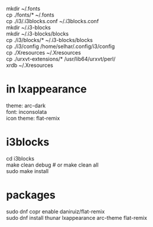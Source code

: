 mkdir ~/.fonts  
cp ./fonts/* ~/.fonts  
cp ./i3/.i3blocks.conf ~/.i3blocks.conf  
mkdir ~/.i3-blocks  
mkdir ~/.i3-blocks/blocks  
cp ./i3/blocks/* ~/.i3-blocks/blocks  
cp ./i3/config /home/selhar/.config/i3/config  
cp ./Xresources ~/.Xresources  
cp ./urxvt-extensions/* /usr/lib64/urxvt/perl/  
xrdb ~/.Xresources  
  
# in lxappearance
theme: arc-dark  
font: inconsolata  
icon theme: flat-remix  

# i3blocks
cd i3blocks  
make clean debug # or make clean all  
sudo make install  

# packages
sudo dnf copr enable daniruiz/flat-remix  
sudo dnf install thunar lxappearance arc-theme flat-remix  
